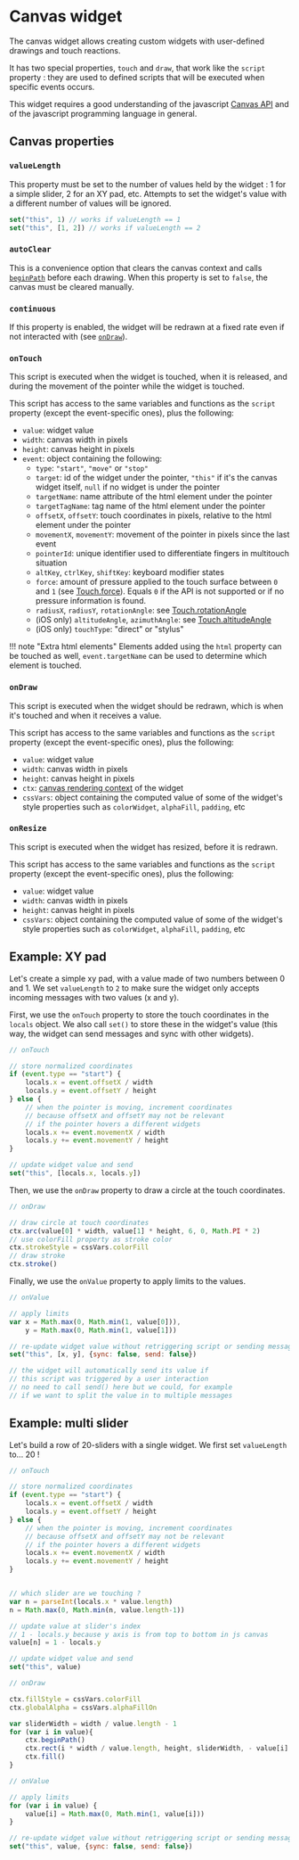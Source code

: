 # Canvas widget

The canvas widget allows creating custom widgets with user-defined drawings and touch reactions.

It has two special properties, `touch` and `draw`, that work like the `script` property : they are used to defined scripts that will be executed when specific events occurs.

This widget requires a good understanding of the javascript [Canvas API](https://developer.mozilla.org/en-US/docs/Web/API/Canvas_API) and of the javascript programming language in general.

## Canvas properties

### `valueLength`

This property must be set to the number of values held by the widget : 1 for a simple slider, 2 for an XY pad, etc. Attempts to set the widget's value with a different number of values will be ignored.

```js
set("this", 1) // works if valueLength == 1
set("this", [1, 2]) // works if valueLength == 2
```

### `autoClear`

This is a convenience option that clears the canvas context and calls [`beginPath`](https://developer.mozilla.org/en-US/docs/Web/API/CanvasRenderingContext2D/beginPath) before each drawing. When this property is set to `false`, the canvas must be cleared manually.

### `continuous`

If this property is enabled, the widget will be redrawn at a fixed rate even if not interacted with (see [`onDraw`](#onDraw)).


### `onTouch`

This script is executed when the widget is touched, when it is released, and during the movement of the pointer while the widget is touched.

This script has access to the same variables and functions as the `script` property (except the event-specific ones), plus the following:

- `value`: widget value
- `width`: canvas width in pixels
- `height`: canvas height in pixels
- `event`: object containing the following:
    - `type`: `"start"`, `"move"` or `"stop"`
    - `target`: id of the widget under the pointer, `"this"` if it's the canvas widget itself, `null` if no widget is under the pointer
    - `targetName`: name attribute of the html element under the pointer
    - `targetTagName`: tag name of the html element under the pointer
    - `offsetX`, `offsetY`: touch coordinates in pixels, relative to the html element under the pointer
    - `movementX`, `movementY`: movement of the pointer in pixels since the last event
    - `pointerId`: unique identifier used to differentiate fingers in multitouch situation
    - `altKey`, `ctrlKey`, `shiftKey`: keyboard modifier states
    - `force`: amount of pressure applied to the touch surface between `0` and `1` (see [Touch.force](https://developer.mozilla.org/en-US/docs/Web/API/Touch/force)). Equals `0` if the API is not supported or if no pressure information is found.
    - `radiusX`, `radiusY`, `rotationAngle`: see [Touch.rotationAngle](https://developer.mozilla.org/en-US/docs/Web/API/Touch/rotationAngle)
    - (iOS only) `altitudeAngle`, `azimuthAngle`: see [Touch.altitudeAngle](https://w3c.github.io/touch-events/#dom-touch-altitudeangle)
    - (iOS only) `touchType`: "direct" or "stylus"


!!! note "Extra html elements"
    Elements added using the `html` property can be touched as well, `event.targetName` can be used to determine which element is touched.


### `onDraw`

This script is executed when the widget should be redrawn, which is when it's touched and when it receives a value.

This script has access to the same variables and functions as the `script` property (except the event-specific ones), plus the following:

- `value`: widget value
- `width`: canvas width in pixels
- `height`: canvas height in pixels
- `ctx`: [canvas rendering context](https://developer.mozilla.org/en-US/docs/Web/API/CanvasRenderingContext2D) of the widget
- `cssVars`: object containing the computed value of some of the widget's style properties such as `colorWidget`, `alphaFill`, `padding`, etc

### `onResize`

This script is executed when the widget has resized, before it is redrawn.

This script has access to the same variables and functions as the `script` property (except the event-specific ones), plus the following:

- `value`: widget value
- `width`: canvas width in pixels
- `height`: canvas height in pixels
- `cssVars`: object containing the computed value of some of the widget's style properties such as `colorWidget`, `alphaFill`, `padding`, etc

## Example: XY pad

Let's create a simple xy pad, with a value made of two numbers between 0 and 1. We set `valueLength` to `2` to make sure the widget only accepts incoming messages with two values (x and y).

First, we use the `onTouch` property to store the touch coordinates in the `locals` object. We also call `set()` to store these in the widget's value (this way, the widget can send messages and sync with other widgets).

```js
// onTouch

// store normalized coordinates
if (event.type == "start") {
    locals.x = event.offsetX / width
    locals.y = event.offsetY / height
} else {
    // when the pointer is moving, increment coordinates
    // because offsetX and offsetY may not be relevant
    // if the pointer hovers a different widgets
    locals.x += event.movementX / width
    locals.y += event.movementY / height
}

// update widget value and send
set("this", [locals.x, locals.y])
```

Then, we use the `onDraw` property to draw a circle at the touch coordinates.

```js
// onDraw

// draw circle at touch coordinates
ctx.arc(value[0] * width, value[1] * height, 6, 0, Math.PI * 2)
// use colorFill property as stroke color
ctx.strokeStyle = cssVars.colorFill
// draw stroke
ctx.stroke()
```

Finally, we use the `onValue` property to apply limits to the values.

```js
// onValue

// apply limits
var x = Math.max(0, Math.min(1, value[0])),
    y = Math.max(0, Math.min(1, value[1]))

// re-update widget value without retriggering script or sending message
set("this", [x, y], {sync: false, send: false})

// the widget will automatically send its value if
// this script was triggered by a user interaction
// no need to call send() here but we could, for example
// if we want to split the value in to multiple messages
```

## Example: multi slider

Let's build a row of 20-sliders with a single widget. We first set `valueLength` to... 20 !

```js
// onTouch

// store normalized coordinates
if (event.type == "start") {
    locals.x = event.offsetX / width
    locals.y = event.offsetY / height
} else {
    // when the pointer is moving, increment coordinates
    // because offsetX and offsetY may not be relevant
    // if the pointer hovers a different widgets
    locals.x += event.movementX / width
    locals.y += event.movementY / height
}


// which slider are we touching ?
var n = parseInt(locals.x * value.length)
n = Math.max(0, Math.min(n, value.length-1))

// update value at slider's index
// 1 - locals.y because y axis is from top to bottom in js canvas
value[n] = 1 - locals.y

// update widget value and send
set("this", value)
```

```js
// onDraw

ctx.fillStyle = cssVars.colorFill
ctx.globalAlpha = cssVars.alphaFillOn

var sliderWidth = width / value.length - 1
for (var i in value){
    ctx.beginPath()
    ctx.rect(i * width / value.length, height, sliderWidth, - value[i] * height)
    ctx.fill()
}
```

```js
// onValue

// apply limits
for (var i in value) {
    value[i] = Math.max(0, Math.min(1, value[i]))
}

// re-update widget value without retriggering script or sending message
set("this", value, {sync: false, send: false})
```
